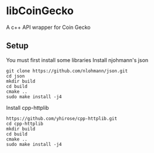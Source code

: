 # libCoinGecko
A c++ API wrapper for Coin Gecko

## Setup
You must first install some libraries
Install njohmann's json
```
git clone https://github.com/nlohmann/json.git
cd json
mkdir build
cd build
cmake ..
sudo make install -j4
```

Install cpp-httplib
```
https://github.com/yhirose/cpp-httplib.git
cd cpp-httplib
mkdir build
cd build
cmake ..
sudo make install -j4
```
